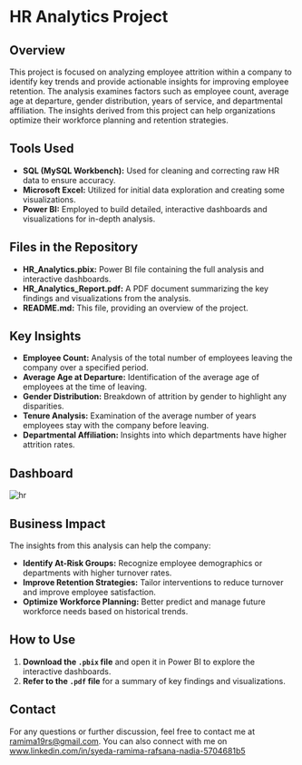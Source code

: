 # HR Analytics Project

## Overview

This project is focused on analyzing employee attrition within a company to identify key trends and provide actionable insights for improving employee retention. The analysis examines factors such as employee count, average age at departure, gender distribution, years of service, and departmental affiliation. The insights derived from this project can help organizations optimize their workforce planning and retention strategies.

## Tools Used

- **SQL (MySQL Workbench):** Used for cleaning and correcting raw HR data to ensure accuracy.
- **Microsoft Excel:** Utilized for initial data exploration and creating some visualizations.
- **Power BI:** Employed to build detailed, interactive dashboards and visualizations for in-depth analysis.

## Files in the Repository

- **HR_Analytics.pbix:** Power BI file containing the full analysis and interactive dashboards.
- **HR_Analytics_Report.pdf:** A PDF document summarizing the key findings and visualizations from the analysis.
- **README.md:** This file, providing an overview of the project.

## Key Insights

- **Employee Count:** Analysis of the total number of employees leaving the company over a specified period.
- **Average Age at Departure:** Identification of the average age of employees at the time of leaving.
- **Gender Distribution:** Breakdown of attrition by gender to highlight any disparities.
- **Tenure Analysis:** Examination of the average number of years employees stay with the company before leaving.
- **Departmental Affiliation:** Insights into which departments have higher attrition rates.
## Dashboard

![hr](https://github.com/user-attachments/assets/b851b5ba-d3d6-4c7f-890d-3d1cae809b4f)


## Business Impact

The insights from this analysis can help the company:
- **Identify At-Risk Groups:** Recognize employee demographics or departments with higher turnover rates.
- **Improve Retention Strategies:** Tailor interventions to reduce turnover and improve employee satisfaction.
- **Optimize Workforce Planning:** Better predict and manage future workforce needs based on historical trends.

## How to Use

1. **Download the `.pbix` file** and open it in Power BI to explore the interactive dashboards.
2. **Refer to the `.pdf` file** for a summary of key findings and visualizations.


## Contact

For any questions or further discussion, feel free to contact me at ramima19rs@gmail.com. You can also connect with me on www.linkedin.com/in/syeda-ramima-rafsana-nadia-5704681b5

